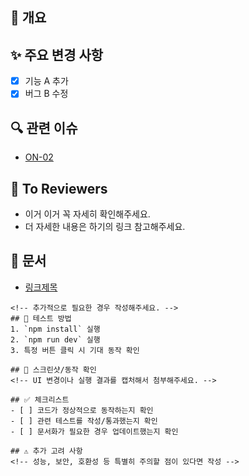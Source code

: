 ## 📌 개요
<!-- PR의 목적을 간단히 설명해주세요. -->

## ✨ 주요 변경 사항
<!-- PR의 주요 변경 사항을 작성해주세요. -->
- [x] 기능 A 추가
- [x] 버그 B 수정

## 🔍 관련 이슈
<!-- Jira 발행 티겟을 입력해주세요. -->
- [ON-02](https://yuwolxx.atlassian.net/browse/ON-2?atlOrigin=eyJpIjoiNWJmYWU5MzM1MGUxNDAyYjkyZDY4NjdmYjk1MDI4YjIiLCJwIjoiaiJ9)

## 🙏 To Reviewers
<!-- 코드 이해를 위해 참고할 수 있는 자료나 팀원에게 전달할 내용 입력해주세요. -->
  - 이거 이거 꼭 자세히 확인해주세요.
  - 더 자세한 내용은 하기의 링크 참고해주세요.

## 🔗 문서
<!-- 참고할 수 있는 자료(노션 정리 또는 공식 문서 등)를 입력하세요. -->
  - [링크제목](url)

```
<!-- 추가적으로 필요한 경우 작성해주세요. -->
## 🧪 테스트 방법
1. `npm install` 실행
2. `npm run dev` 실행
3. 특정 버튼 클릭 시 기대 동작 확인

## 📸 스크린샷/동작 확인
<!-- UI 변경이나 실행 결과를 캡처해서 첨부해주세요. -->

## ✅ 체크리스트
- [ ] 코드가 정상적으로 동작하는지 확인
- [ ] 관련 테스트를 작성/통과했는지 확인
- [ ] 문서화가 필요한 경우 업데이트했는지 확인

## ⚠️ 추가 고려 사항
<!-- 성능, 보안, 호환성 등 특별히 주의할 점이 있다면 작성 -->
```
